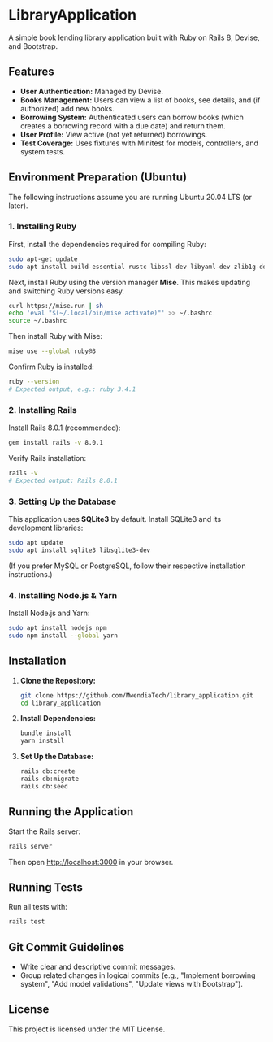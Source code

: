 
# LibraryApplication

A simple book lending library application built with Ruby on Rails 8, Devise, and Bootstrap.

## Features

- **User Authentication:** Managed by Devise.
- **Books Management:** Users can view a list of books, see details, and (if authorized) add new books.
- **Borrowing System:** Authenticated users can borrow books (which creates a borrowing record with a due date) and return them.
- **User Profile:** View active (not yet returned) borrowings.
- **Test Coverage:** Uses fixtures with Minitest for models, controllers, and system tests.

## Environment Preparation (Ubuntu)

The following instructions assume you are running Ubuntu 20.04 LTS (or later).

### 1. Installing Ruby

First, install the dependencies required for compiling Ruby:

```bash
sudo apt-get update
sudo apt install build-essential rustc libssl-dev libyaml-dev zlib1g-dev libgmp-dev
```

Next, install Ruby using the version manager **Mise**. This makes updating and switching Ruby versions easy.

```bash
curl https://mise.run | sh
echo 'eval "$(~/.local/bin/mise activate)"' >> ~/.bashrc
source ~/.bashrc
```

Then install Ruby with Mise:

```bash
mise use --global ruby@3
```

Confirm Ruby is installed:

```bash
ruby --version
# Expected output, e.g.: ruby 3.4.1
```

### 2. Installing Rails

Install Rails 8.0.1 (recommended):

```bash
gem install rails -v 8.0.1
```

Verify Rails installation:

```bash
rails -v
# Expected output: Rails 8.0.1
```

### 3. Setting Up the Database

This application uses **SQLite3** by default. Install SQLite3 and its development libraries:

```bash
sudo apt update
sudo apt install sqlite3 libsqlite3-dev
```

(If you prefer MySQL or PostgreSQL, follow their respective installation instructions.)

### 4. Installing Node.js & Yarn

Install Node.js and Yarn:

```bash
sudo apt install nodejs npm
sudo npm install --global yarn
```

## Installation

1. **Clone the Repository:**

   ```bash
   git clone https://github.com/MwendiaTech/library_application.git
   cd library_application
   ```

2. **Install Dependencies:**

   ```bash
   bundle install
   yarn install
   ```

3. **Set Up the Database:**

   ```bash
   rails db:create
   rails db:migrate
   rails db:seed
   ```

## Running the Application

Start the Rails server:

```bash
rails server
```

Then open [http://localhost:3000](http://localhost:3000) in your browser.

## Running Tests

Run all tests with:

```bash
rails test
```

## Git Commit Guidelines

- Write clear and descriptive commit messages.
- Group related changes in logical commits (e.g., "Implement borrowing system", "Add model validations", "Update views with Bootstrap").

## License

This project is licensed under the MIT License.
```
